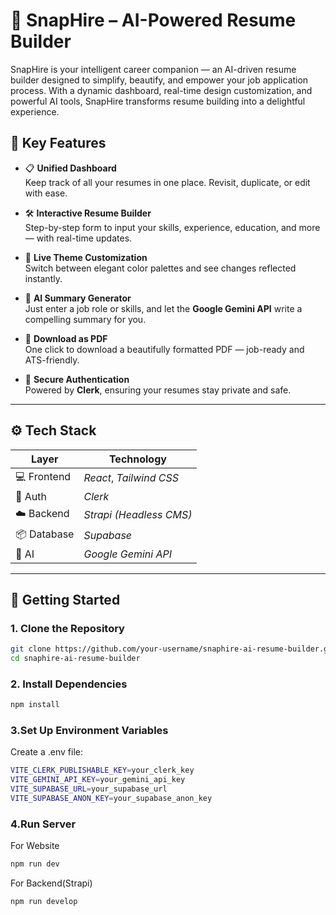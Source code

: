 # 🚀 SnapHire – AI-Powered Resume Builder

SnapHire is your intelligent career companion — an AI-driven resume builder designed to simplify, beautify, and empower your job application process. With a dynamic dashboard, real-time design customization, and powerful AI tools, SnapHire transforms resume building into a delightful experience.

## 🧩 Key Features

- 📋 **Unified Dashboard**  
  Keep track of all your resumes in one place. Revisit, duplicate, or edit with ease.

- 🛠️ **Interactive Resume Builder**  
  Step-by-step form to input your skills, experience, education, and more — with real-time updates.

- 🎨 **Live Theme Customization**  
  Switch between elegant color palettes and see changes reflected instantly.

- 🧠 **AI Summary Generator**  
  Just enter a job role or skills, and let the **Google Gemini API** write a compelling summary for you.

- 📄 **Download as PDF**  
  One click to download a beautifully formatted PDF — job-ready and ATS-friendly.

- 🔐 **Secure Authentication**  
  Powered by **Clerk**, ensuring your resumes stay private and safe.

---

## ⚙️ Tech Stack

| Layer       | Technology              |
| ----------- | ----------------------- |
| 💻 Frontend | _React_, _Tailwind CSS_ |
| 🔐 Auth     | _Clerk_                 |
| ☁️ Backend  | _Strapi (Headless CMS)_ |
| 📦 Database | _Supabase_              |
| 🧠 AI       | _Google Gemini API_     |

---

<!-- ## 📸 Preview

| Dashboard | Resume Builder |
|----------|----------------|
| ![Dashboard](link-to-image) | ![Builder](link-to-image) |

--- -->

## 🚀 Getting Started

### 1. Clone the Repository

```bash
git clone https://github.com/your-username/snaphire-ai-resume-builder.git
cd snaphire-ai-resume-builder
```

### 2. Install Dependencies

```bash
npm install
```

### 3.Set Up Environment Variables

Create a .env file:

```bash
VITE_CLERK_PUBLISHABLE_KEY=your_clerk_key
VITE_GEMINI_API_KEY=your_gemini_api_key
VITE_SUPABASE_URL=your_supabase_url
VITE_SUPABASE_ANON_KEY=your_supabase_anon_key
```

### 4.Run Server

For Website

```bash
npm run dev
```

For Backend(Strapi)

```bash
npm run develop
```

